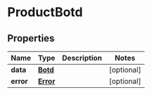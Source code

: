 

# ProductBotd


## Properties

| Name | Type | Description | Notes |
|------------ | ------------- | ------------- | -------------|
|**data** | [**Botd**](Botd.md) |  |  [optional] |
|**error** | [**Error**](Error.md) |  |  [optional] |



